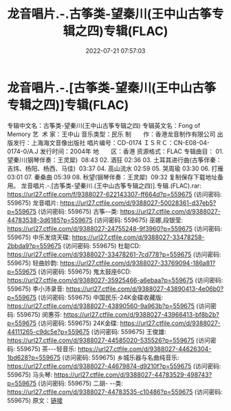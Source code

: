 ﻿---
title: 龙音唱片.-.古筝类-望秦川(王中山古筝专辑之四)专辑(FLAC)
date: 2022-07-21 07:57:03
categories: 古典音乐、新世纪、纯音雅乐
tags: 纯音雅乐
---
# 龙音唱片.-.[古筝类-望秦川(王中山古筝专辑之四)]专辑(FLAC)

专辑中文名：古筝类-望秦川(王中山古筝专辑之四)
专辑英文名：Fong of
Memory
艺  术
家：王中山
音乐类型：民乐
制　　作：香港龙音制作有限公司
出版发行：上海海文音像出版社
唱片编号：CD-0174
ＩＳＲＣ：CN-E08-04-0174-0/A.J
发行时间：2004年
地　　区：香港
资源格式：FLAC
专辑曲目：
01.
望秦川(钢琴伴奏：王灵犀)  08:43
02. 酒狂
02:36
03.
土耳其进行曲(古筝伴秦：吉炜、杨阳、杨西、马佳)  03:37
04. 高山流水
02:59
05. 哭周瑜
03:30
06. 打雁
03:01
07. 秦桑曲
05:39
08.
秋望(钢琴伴奏：王灵犀)  09:32
复制保存下载地址备用。
龙音唱片.-.[古筝类-望秦川.(王中山古筝专辑之四)].专辑.(FLAC).rar: https://url27.ctfile.com/f/9388027-622143307-ff664d?p=559675
(访问密码: 559675)
龙音唱片: https://url27.ctfile.com/d/9388027-50028361-d37eb5?p=559675
(访问密码: 559675)
古筝--类: https://url27.ctfile.com/d/9388027-44783538-3d6185?p=559675
(访问密码: 559675)
巫娜,段银莹: https://url27.ctfile.com/d/9388027-24755248-9f3960?p=559675
(访问密码: 559675)
中乐发烧天碟: https://url27.ctfile.com/d/9388027-33478258-2bbda9?p=559675
(访问密码: 559675)
杜聪CD: https://url27.ctfile.com/d/9388027-33478261-7cd778?p=559675
(访问密码: 559675)
轻曲妙韵: https://url27.ctfile.com/d/9388027-33769094-186a81?p=559675
(访问密码: 559675)
鬼太鼓座6CD: https://url27.ctfile.com/d/9388027-35925466-a6ebaa?p=559675
(访问密码: 559675)
李小沛录音: https://url27.ctfile.com/d/9388027-43890413-4e06b0?p=559675
(访问密码: 559675)
中国民乐-24K金碟收藏版: https://url27.ctfile.com/d/9388027-43890560-9a963b?p=559675
(访问密码: 559675)
闵惠芬: https://url27.ctfile.com/d/9388027-43966413-bf8b2b?p=559675
(访问密码: 559675)
24K金碟: https://url27.ctfile.com/d/9388027-44111265-c9dc5e?p=559675
(访问密码: 559675)
王俊雄: https://url27.ctfile.com/d/9388027-44585020-535526?p=559675
(访问密码: 559675)
茶---轻音乐: https://url27.ctfile.com/d/9388027-44626304-1bd628?p=559675
(访问密码: 559675)
乡城乐器与名曲纯音乐: https://url27.ctfile.com/d/9388027-44679874-d9210f?p=559675
(访问密码: 559675)
马头琴: https://url27.ctfile.com/d/9388027-44783529-498743?p=559675
(访问密码: 559675)
二胡- --类: https://url27.ctfile.com/d/9388027-44783535-c10486?p=559675
(访问密码: 559675)
原文：[链接](https://blog.sina.com.cn/s/blog_1647c7e7601030yh3.html)